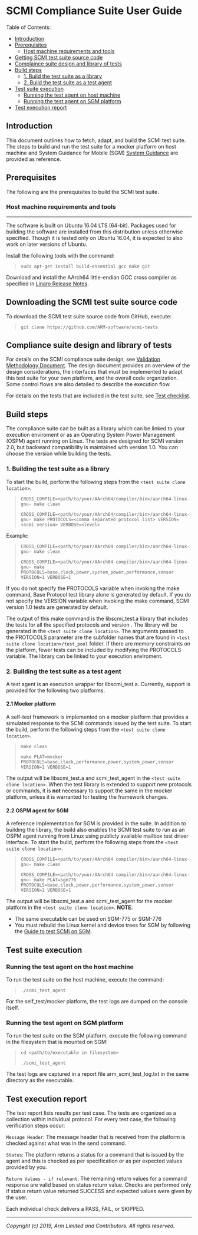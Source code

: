 **SCMI Compliance Suite User Guide**
==============================

Table of Contents:

- [Introduction](#introduction)
- [Prerequisites](#prerequisites)
  * [Host machine requirements and tools](#host-machine-requirements-and-tools)
- [Getting SCMI test suite source code](#getting-scmi-test-suite-source-code)
- [Complaince suite design and library of tests](#test-suite-design-and-library-of-tests)
- [Build steps](#build-steps)
  * [1. Build the test suite as a library](#build-the-test-suite-as-a-library)
  * [2. Build the test suite as a test agent](#build-the-test-suite-as-a-test-agent)
- [Test suite execution](#test-suite-execution)
  * [Running the test agent on host machine](#running-the-test-agent-on-host-machine)
  * [Running the test agent on SGM platform](#running-the-test-agent-on-sgm-platform)
- [Test execution report](#test-execution-report)

Introduction
-------

This document outlines how to fetch, adapt, and build the SCMI test suite. The steps to build and run the test suite for a mocker platform on host machine and System Guidance for Mobile (SGM) [System Guidance] are provided as reference.

## Prerequisites
The following are the prerequisites to build the SCMI test suite.

### Host machine requirements and tools
-------

The software is built on Ubuntu 16.04 LTS (64-bit).
Packages used for building the software are installed from this distribution unless otherwise specified. Though it is tested only on Ubuntu 16.04, it is expected to also work on later versions of Ubuntu.

Install the following tools with the command:

>`sudo apt-get install build-essential gcc make git`

Download and install the AArch64 little-endian GCC cross compiler as specified in [Linaro Release Notes].

Downloading the SCMI test suite source code
-------

To download the SCMI test suite source code from GitHub, execute:

>`git clone https://github.com/ARM-software/scmi-tests`

Compliance suite design and library of tests
-------

For details on the SCMI compliance suite design, see [Validation Methodology Document]. The design document provides an overview of the design considerations, the interfaces that must be implemented to adapt this test suite for your own platform, and the overall code organization. Some control flows are also detailed to describe the execution flow.

For details on the tests that are included in the test suite, see [Test checklist].

Build steps
-------

The compliance suite can be built as a library which can be linked to your execution enviroment or as an Operating System Power Management (OSPM) agent running on Linux.
The tests are designed for SCMI version 2.0, but backward compatibility is maintained with version 1.0. You can choose the version while building the tests.

### 1. Building the test suite as a library

To start the build, perform the following steps from the `<test suite clone location>`.

>`CROSS_COMPILE=<path/to/your/AArch64/compiler/bin>/aarch64-linux-gnu- make clean`
>
>`CROSS_COMPILE=<path/to/your/AArch64/compiler/bin>/aarch64-linux-gnu- make PROTOCOLS=<comma separated protocol list> VERSION=<scmi version> VERBOSE=<level>`

Example:

>`CROSS_COMPILE=<path/to/your/AArch64 compiler/bin>/aarch64-linux-gnu- make clean`
>
>`CROSS_COMPILE=<path/to/your/AArch64 compiler/bin>/aarch64-linux-gnu- make PROTOCOLS=base,clock,power,system_power,performance,sensor VERSION=1 VERBOSE=1`

If you do not specify the PROTOCOLS variable when invoking the make command, Base Protocol test library alone is generated by default.
If you do not specify the VERSION variable when invoking the make command, SCMI version 1.0 tests are generated by default.

The output of this make command is the libscmi_test.a library that includes the tests for all the specified protocols and version . The library will be generated in the `<test suite clone location>`. The arguments passed to the PROTOCOLS parameter are the subfolder names that are found in `<test suite clone location>/test_pool` folder.
If there are memory constraints on the platform, fewer tests can be included by modifying the PROTOCOLS variable. The library can be linked to your execution enviroment.

### 2. Building the test suite as a test agent
A test agent is an execution wrapper for libscmi_test.a. Currently, support is provided for the following two platforms.

#### 2.1 Mocker platform

A self-test framework is implemented on a mocker platform that provides a simulated response to the SCMI commands issued by the test suite. To start the build, perform the following steps from the `<test suite clone location>`.

>`make clean`
>
>`make PLAT=mocker PROTOCOLS=base,clock,performance,power,system_power,sensor VERSION=1 VERBOSE=1`

The output will be libscmi_test.a and scmi_test_agent in the `<test suite clone location>`.
When the test library is extended to support new protocols or commands, it is **not** necessary to support the same in the mocker platform, unless it is warranted for testing the framework changes.

#### 2.2 OSPM agent for SGM

A reference implementation for SGM is provided in the suite. In addition to building the library, the build also enables the SCMI test suite to run as an OSPM agent running from Linux using publicly available mailbox test driver interface. To start the build, perform the following steps from the `<test suite clone location>`.

>`CROSS_COMPILE=<path/to/your/AArch64 compiler/bin>/aarch64-linux-gnu- make clean`
>
>`CROSS_COMPILE=<path/to/your/AArch64 compiler/bin>/aarch64-linux-gnu- make PLAT=sgm776 PROTOCOLS=base,clock,power,performance,system_power,sensor VERSION=1 VERBOSE=1`

The output will be libscmi_test.a and scmi_test_agent for the mocker platform in the `<test suite clone location>`.
**NOTE**: 
* The same executable can be used on SGM-775 or SGM-776
* You must rebuild the Linux kernel and device trees for SGM by following the [Guide to test SCMI on SGM].

Test suite execution
-------

### Running the test agent on the host machine

To run the test suite on the host machine, execute the command:

>`./scmi_test_agent`

For the self_test/mocker platform, the test logs are dumped on the console itself.

### Running the test agent on SGM platform

To run the test suite on the SGM platform, execute the following command in the filesystem that is mounted on SGM:

>`cd <path/to/executable in filesystem>`
>
>`./scmi_test_agent`

The test logs are captured in a report file arm\_scmi\_test\_log.txt in the same directory as the executable.

Test execution report
-------

The test report lists results per test case. The tests are organized as a collection within individual protocol. For every test case, the following verification steps occur:

`Message Header`: The message header that is received from the platform is checked against what was in the send command.

`Status`: The platform returns a status for a command that is issued by the agent and this is checked as per specification or as per expected values provided by you.

`Return Values - if relevant`: The remaining return values for a command response are valid based on status return value. Checks are performed only if status return value returned SUCCESS and expected values were given by the user.

Each individual check delivers a PASS, FAIL, or SKIPPED.

- - - - - - - - - - - - - - - - -

_Copyright (c) 2019, Arm Limited and Contributors. All rights reserved._

[Linaro Release Notes]:		https://community.arm.com/dev-platforms/b/documents/posts/linaro-release-notes-current
[Validation Methodology Document]:		./Arm_SCMI_Validation_Methodology.pdf "SCMI Test Suite Design"
[Test checklist]:		./scmi_testlist.md "SCMI Test Specification"
[System Guidance]:    https://developer.arm.com/ip-products/system-ip/reference-design
[Guide to test SCMI on SGM]:  ./guide_sgm_testing.md
